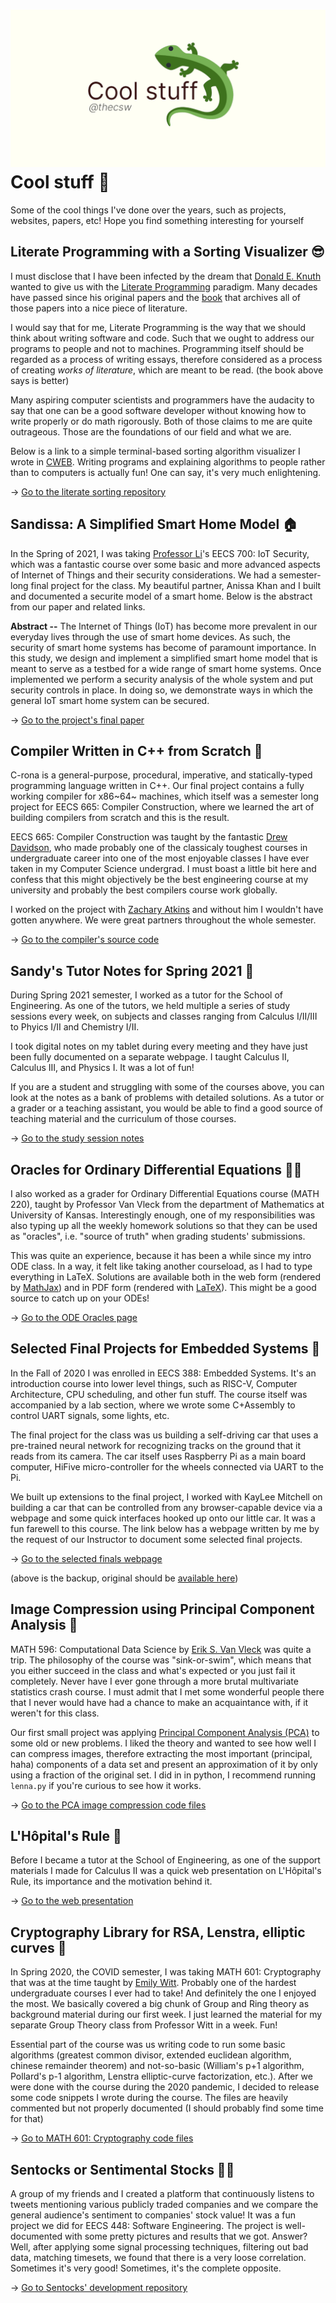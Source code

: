 ![preview](./preview.png)
Cool stuff 🦎
============

Some of the cool things I\'ve done over the years, such as projects,
websites, papers, etc! Hope you find something interesting for yourself

Literate Programming with a Sorting Visualizer 😎
------------------------------------------------

I must disclose that I have been infected by the dream that [Donald E.
Knuth](https://www-cs-faculty.stanford.edu/~knuth/) wanted to give us
with the [Literate Programming](http://www.literateprogramming.com)
paradigm. Many decades have passed since his original papers and the
[book](https://www-cs-faculty.stanford.edu/~knuth/lp.html) that archives
all of those papers into a nice piece of literature.

I would say that for me, Literate Programming is the way that we should
think about writing software and code. Such that we ought to address our
programs to people and not to machines. Programming itself should be
regarded as a process of writing essays, therefore considered as a
process of creating *works of literature*, which are meant to be read.
(the book above says is better)

Many aspiring computer scientists and programmers have the audacity to
say that one can be a good software developer without knowing how to
write properly or do math rigorously. Both of those claims to me are
quite outrageous. Those are the foundations of our field and what we
are.

Below is a link to a simple terminal-based sorting algorithm visualizer
I wrote in [CWEB](https://www-cs-faculty.stanford.edu/~knuth/cweb.html).
Writing programs and explaining algorithms to people rather than to
computers is actually fun! One can say, it\'s very much enlightening.

-\> [Go to the literate sorting
repository](https://github.com/thecsw/literate-bubble-sort)

Sandissa: A Simplified Smart Home Model 🏠
-----------------------------------------

In the Spring of 2021, I was taking [Professor
Li](http://www.ittc.ku.edu/~fli/)\'s EECS 700: IoT Security, which was a
fantastic course over some basic and more advanced aspects of Internet
of Things and their security considerations. We had a semester-long
final project for the class. My beautiful partner, Anissa Khan and I
built and documented a securite model of a smart home. Below is the
abstract from our paper and related links.

**Abstract --** The Internet of Things (IoT) has become more prevalent
in our everyday lives through the use of smart home devices. As such,
the security of smart home systems has become of paramount importance.
In this study, we design and implement a simplified smart home model
that is meant to serve as a testbed for a wide range of smart home
systems. Once implemented we perform a security analysis of the whole
system and put security controls in place. In doing so, we demonstrate
ways in which the general IoT smart home system can be secured.

-\> [Go to the project\'s final
paper](https://github.com/thecsw/sandissa-dev/blob/master/sandissa.pdf)

Compiler Written in C++ from Scratch 🍺
--------------------------------------

C-rona is a general-purpose, procedural, imperative, and
statically-typed programming language written in C++. Our final project
contains a fully working compiler for x86~64~ machines, which itself was
a semester long project for EECS 665: Compiler Construction, where we
learned the art of building compilers from scratch and this is the
result.

EECS 665: Compiler Construction was taught by the fantastic [Drew
Davidson](https://ittc.ku.edu/~drew/), who made probably one of the
classicaly toughest courses in undergraduate career into one of the most
enjoyable classes I have ever taken in my Computer Science undergrad. I
must boast a little bit here and confess that this might objectively be
the best engineering course at my university and probably the best
compilers course work globally.

I worked on the project with [Zachary
Atkins](https://github.com/zatkins-dev) and without him I wouldn\'t have
gotten anywhere. We were great partners throughout the whole semester.

-\> [Go to the compiler\'s source code](https://github.com/thecsw/crona)

Sandy\'s Tutor Notes for Spring 2021 📝
--------------------------------------

During Spring 2021 semester, I worked as a tutor for the School of
Engineering. As one of the tutors, we held multiple a series of study
sessions every week, on subjects and classes ranging from Calculus
I/II/III to Phyics I/II and Chemistry I/II.

I took digital notes on my tablet during every meeting and they have
just been fully documented on a separate webpage. I taught Calculus II,
Calculus III, and Physics I. It was a lot of fun!

If you are a student and struggling with some of the courses above, you
can look at the notes as a bank of problems with detailed solutions. As
a tutor or a grader or a teaching assistant, you would be able to find a
good source of teaching material and the curriculum of those courses.

-\> [Go to the study session notes](https://sandyuraz.com/tutor_sp21/)

Oracles for Ordinary Differential Equations 🧎‍♀️
------------------------------------------------

I also worked as a grader for Ordinary Differential Equations course
(MATH 220), taught by Professor Van Vleck from the department of
Mathematics at University of Kansas. Interestingly enough, one of my
responsibilities was also typing up all the weekly homework solutions so
that they can be used as \"oracles\", i.e. \"source of truth\" when
grading students\' submissions.

This was quite an experience, because it has been a while since my intro
ODE class. In a way, it felt like taking another courseload, as I had to
type everything in LaTeX. Solutions are available both in the web form
(rendered by [MathJax](https://www.mathjax.org)) and in PDF form
(rendered with [LaTeX](https://www.latex-project.org)). This might be a
good source to catch up on your ODEs!

-\> [Go to the ODE Oracles page](https://sandyuraz.com/math220_sp21)

Selected Final Projects for Embedded Systems 🚗
----------------------------------------------

In the Fall of 2020 I was enrolled in EECS 388: Embedded Systems. It\'s
an introduction course into lower level things, such as RISC-V, Computer
Architecture, CPU scheduling, and other fun stuff. The course itself was
accompanied by a lab section, where we wrote some C+Assembly to control
UART signals, some lights, etc.

The final project for the class was us building a self-driving car that
uses a pre-trained neural network for recognizing tracks on the ground
that it reads from its camera. The car itself uses Raspberry Pi as a
main board computer, HiFive micro-controller for the wheels connected
via UART to the Pi.

We built up extensions to the final project, I worked with KayLee
Mitchell on building a car that can be controlled from any
browser-capable device via a webpage and some quick interfaces hooked up
onto our little car. It was a fun farewell to this course. The link
below has a webpage written by me by the request of our Instructor to
document some selected final projects.

-\> [Go to the selected finals
webpage](https://sandyuraz.com/eecs388_projects/)

(above is the backup, original should be [available
here](https://eecs388.ku.edu/388Fa2020_selected_final))

Image Compression using Principal Component Analysis 🎱
------------------------------------------------------

MATH 596: Computational Data Science by [Erik S. Van
Vleck](https://erikvv.ku.edu) was quite a trip. The philosophy of the
course was \"sink-or-swim\", which means that you either succeed in the
class and what\'s expected or you just fail it completely. Never have I
ever gone through a more brutal multivariate statistics crash course. I
must admit that I met some wonderful people there that I never would
have had a chance to make an acquaintance with, if it weren\'t for this
class.

Our first small project was applying [Principal Component Analysis
(PCA)](https://en.wikipedia.org/wiki/Principal_component_analysis) to
some old or new problems. I liked the theory and wanted to see how well
I can compress images, therefore extracting the most important
(principal, haha) components of a data set and present an approximation
of it by only using a fraction of the original set. I did in in python,
I recommend running `lenna.py` if you\'re curious to see how it works.

-\> [Go to the PCA image compression code
files](https://git.sr.ht/~thecsw/lenna/tree)

L\'Hôpital\'s Rule 🏥
--------------------

Before I became a tutor at the School of Engineering, as one of the
support materials I made for Calculus II was a quick web presentation on
L\'Hôpital\'s Rule, its importance and the motivation behind it.

-\> [Go to the web presentation](https://sandyuraz.com/present/lhopital)

Cryptography Library for RSA, Lenstra, elliptic curves 🍾
--------------------------------------------------------

In Spring 2020, the COVID semester, I was taking MATH 601: Cryptography
that was at the time taught by [Emily Witt](https://witt.ku.edu).
Probably one of the hardest undergraduate courses I ever had to take!
And definitely the one I enjoyed the most. We basically covered a big
chunk of Group and Ring theory as background material during our first
week. I just learned the material for my separate Group Theory class
from Professor Witt in a week. Fun!

Essential part of the course was us writing code to run some basic
algorithms (greatest common divisor, extended euclidean algorithm,
chinese remainder theorem) and not-so-basic (William\'s p+1 algorithm,
Pollard\'s p-1 algorithm, Lenstra elliptic-curve factorization, etc.).
After we were done with the course during the 2020 pandemic, I decided
to release some code snippets I wrote during the course. The files are
heavily commented but not properly documented (I should probably find
some time for that)

-\> [Go to MATH 601: Cryptography code
files](https://git.sr.ht/~thecsw/crypto/tree)

Sentocks or Sentimental Stocks 💇‍♀️
-----------------------------------

A group of my friends and I created a platform that continuously listens
to tweets mentioning various publicly traded companies and we compare
the general audience\'s sentiment to companies\' stock value! It was a
fun project we did for EECS 448: Software Engineering. The project is
well-documented with some pretty pictures and results that we got.
Answer? Well, after applying some signal processing techniques,
filtering out bad data, matching timesets, we found that there is a very
loose correlation. Sometimes it\'s very good! Sometimes, it\'s the
complete opposite.

-\> [Go to Sentocks\' development
repository](https://github.com/thecsw/sentock)
